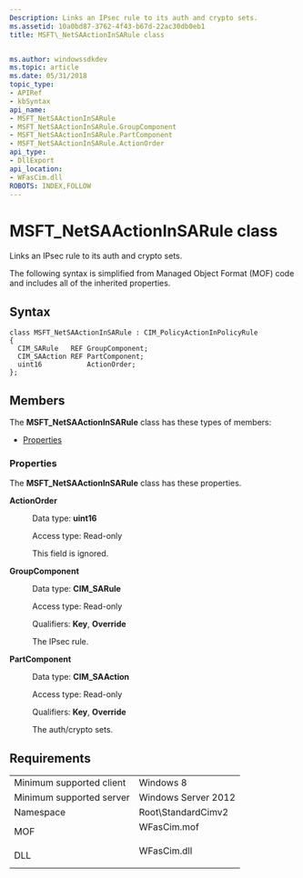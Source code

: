 ```yaml
---
Description: Links an IPsec rule to its auth and crypto sets.
ms.assetid: 10a0bd87-3762-4f43-b67d-22ac30db0eb1
title: MSFT\_NetSAActionInSARule class


ms.author: windowssdkdev
ms.topic: article
ms.date: 05/31/2018
topic_type: 
- APIRef
- kbSyntax
api_name: 
- MSFT_NetSAActionInSARule
- MSFT_NetSAActionInSARule.GroupComponent
- MSFT_NetSAActionInSARule.PartComponent
- MSFT_NetSAActionInSARule.ActionOrder
api_type: 
- DllExport
api_location: 
- WFasCim.dll
ROBOTS: INDEX,FOLLOW
---
```


# MSFT\_NetSAActionInSARule class

Links an IPsec rule to its auth and crypto sets.

The following syntax is simplified from Managed Object Format (MOF) code and includes all of the inherited properties.

## Syntax

``` syntax
class MSFT_NetSAActionInSARule : CIM_PolicyActionInPolicyRule
{
  CIM_SARule   REF GroupComponent;
  CIM_SAAction REF PartComponent;
  uint16           ActionOrder;
};
```

## Members

The **MSFT\_NetSAActionInSARule** class has these types of members:

-   [Properties](#properties)

### Properties

The **MSFT\_NetSAActionInSARule** class has these properties.

<dl> <dt>

**ActionOrder**
</dt> <dd> <dl> <dt>

Data type: **uint16**
</dt> <dt>

Access type: Read-only
</dt> </dl>

This field is ignored.

</dd> <dt>

**GroupComponent**
</dt> <dd> <dl> <dt>

Data type: **CIM\_SARule**
</dt> <dt>

Access type: Read-only
</dt> <dt>

Qualifiers: **Key**, **Override**
</dt> </dl>

The IPsec rule.

</dd> <dt>

**PartComponent**
</dt> <dd> <dl> <dt>

Data type: **CIM\_SAAction**
</dt> <dt>

Access type: Read-only
</dt> <dt>

Qualifiers: **Key**, **Override**
</dt> </dl>

The auth/crypto sets.

</dd> </dl>

## Requirements



|                                     |                                                                                        |
|-------------------------------------|----------------------------------------------------------------------------------------|
| Minimum supported client<br/> | Windows 8<br/>                                                                   |
| Minimum supported server<br/> | Windows Server 2012<br/>                                                         |
| Namespace<br/>                | Root\\StandardCimv2<br/>                                                         |
| MOF<br/>                      | <dl> <dt>WFasCim.mof</dt> </dl> |
| DLL<br/>                      | <dl> <dt>WFasCim.dll</dt> </dl> |



 

 




